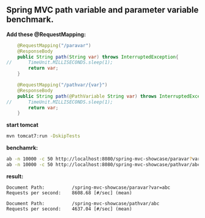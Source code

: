 Spring MVC path variable and parameter variable benchmark.
-------------------

**Add these @RequestMapping:**
```java
	@RequestMapping("/paravar")
	@ResponseBody
	public String path(String var) throws InterruptedException{
//		TimeUnit.MILLISECONDS.sleep(1);
		return var;
	}

	@RequestMapping("/pathvar/{var}")
	@ResponseBody
	public String path(@PathVariable String var) throws InterruptedException{
//		TimeUnit.MILLISECONDS.sleep(1);
		return var;
	}
```

**start tomcat**
```bash
mvn tomcat7:run -DskipTests
```

**benchamrk:**
```bash
ab -n 10000 -c 50 http://localhost:8080/spring-mvc-showcase/paravar?var=abc
ab -n 10000 -c 50 http://localhost:8080/spring-mvc-showcase/pathvar/abc
```

**result:**

```
Document Path:          /spring-mvc-showcase/paravar?var=abc
Requests per second:    8608.68 [#/sec] (mean)
```

```
Document Path:          /spring-mvc-showcase/pathvar/abc
Requests per second:    4637.04 [#/sec] (mean)
```

